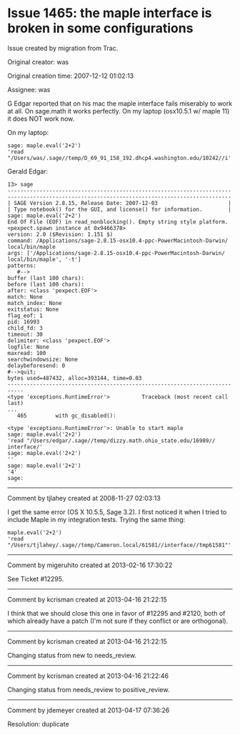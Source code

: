 # Issue 1465: the maple interface is broken in some configurations

Issue created by migration from Trac.

Original creator: was

Original creation time: 2007-12-12 01:02:13

Assignee: was

G Edgar reported that on his mac the maple interface fails miserably to work at all.
On sage.math it works perfectly.  On my laptop (osx10.5.1 w/ maple 11) it does NOT work now. 

On my laptop:

```
sage: maple.eval('2+2')
'read "/Users/was/.sage//temp/D_69_91_158_192.dhcp4.washington.edu/10242//i'
```


Gerald Edgar:

```
13> sage
----------------------------------------------------------------------
----------------------------------------------------------------------
| SAGE Version 2.8.15, Release Date: 2007-12-03                      |
| Type notebook() for the GUI, and license() for information.        |
sage: maple.eval('2+2')
End Of File (EOF) in read_nonblocking(). Empty string style platform.
<pexpect.spawn instance at 0x9466378>
version: 2.0 ($Revision: 1.151 $)
command: /Applications/sage-2.8.15-osx10.4-ppc-PowerMacintosh-Darwin/
local/bin/maple
args: ['/Applications/sage-2.8.15-osx10.4-ppc-PowerMacintosh-Darwin/
local/bin/maple', '-t']
patterns:
   #-->
buffer (last 100 chars):
before (last 100 chars):
after: <class 'pexpect.EOF'>
match: None
match_index: None
exitstatus: None
flag_eof: 1
pid: 16993
child_fd: 3
timeout: 30
delimiter: <class 'pexpect.EOF'>
logfile: None
maxread: 100
searchwindowsize: None
delaybeforesend: 0
#-->quit;
bytes used=487432, alloc=393144, time=0.03
---------------------------------------------------------------------------
<type 'exceptions.RuntimeError'>          Traceback (most recent call
last)
...
   465         with gc_disabled():

<type 'exceptions.RuntimeError'>: Unable to start maple
sage: maple.eval('2+2')
'read "/Users/edgar/.sage//temp/dizzy.math.ohio_state.edu/16989//
interface/'
sage: maple.eval('2+2')
''
sage: maple.eval('2+2')
'4'
sage:
```



---

Comment by tjlahey created at 2008-11-27 02:03:13

I get the same error (OS X 10.5.5, Sage 3.2). I first noticed it when I tried to include Maple in my integration tests. Trying the same thing:

```
maple.eval('2+2')
'read "/Users/tjlahey/.sage//temp/Cameron.local/61581//interface//tmp61581"'
```



---

Comment by migeruhito created at 2013-02-16 17:30:22

See Ticket #12295.


---

Comment by kcrisman created at 2013-04-16 21:22:15

I think that we should close this one in favor of #12295 and #2120, both of which already have a patch (I'm not sure if they conflict or are orthogonal).


---

Comment by kcrisman created at 2013-04-16 21:22:15

Changing status from new to needs_review.


---

Comment by kcrisman created at 2013-04-16 21:22:46

Changing status from needs_review to positive_review.


---

Comment by jdemeyer created at 2013-04-17 07:36:26

Resolution: duplicate
